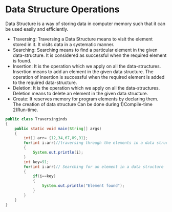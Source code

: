 # Data Structure Operations
Data Structure is a way of storing data in computer memory such that it can be used easily and efficiently.
* Traversing: Traversing a Data Structure means to visit the element stored in it. It visits data in a systematic manner.
* Searching: Searching means to find a particular element in the given data-structure. It is considered as successful when the required element is found.
* Insertion: It is the operation which we apply on all the data-structures. Insertion means to add an element in the given data structure. The operation of insertion is successful when the required element is added to the required data-structure. 
* Deletion: It is the operation which we apply on all the data-structures. Deletion means to delete an element in the given data structure.
* Create: It reserves memory for program elements by declaring them. The creation of data structure 
Can be done during 
1)Compile-time
2)Run-time.







``` Java
public class Traversinginds
{
	public static void main(String[] args)
	{
		int[] arr= {12,34,67,89,91};
		for(int i:arr)//traversing through the elements in a data structure
		{
			System.out.println(i);
		}
		int key=91;
		for(int i:arr)// Searching for an element in a data structure
		{
			if(i==key)
			{
				System.out.println("Element found");
			}
		}
	}
}
```
